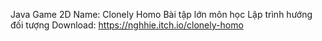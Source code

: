 Java Game 2D
Name: Clonely Homo
Bài tập lớn môn học Lập trình hướng đối tượng
Download: https://nghhie.itch.io/clonely-homo




